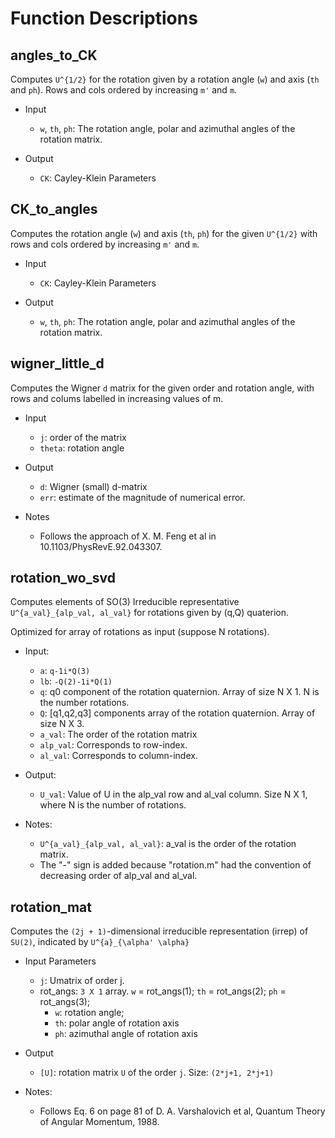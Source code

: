 # Function Descriptions

## angles_to_CK


Computes `U^{1/2}` for the rotation given by a rotation angle (`w`) and axis (`th` and `ph`). 
Rows and cols ordered by increasing `m'` and `m`.
 
- Input
   + `w`, `th`, `ph`:
       The rotation angle, polar and azimuthal angles of the rotation
       matrix.

- Output
   + `CK`: Cayley-Klein Parameters

## CK_to_angles

Computes the rotation angle (`w`) and axis (`th`, `ph`) for the 
given `U^{1/2}` with rows and cols ordered by increasing `m'` and `m`.

- Input
   + `CK`: Cayley-Klein Parameters

- Output
   + `w`, `th`, `ph`:
       The rotation angle, polar and azimuthal angles of the rotation
       matrix.

## wigner_little_d

Computes the Wigner `d` matrix for the given order and rotation angle, with rows and colums labelled in increasing values of m.

- Input
   + `j`: order of the matrix
   + `theta`: rotation angle


- Output
   + `d`: Wigner (small) d-matrix
   + `err`: estimate of the magnitude of numerical error.

- Notes  
  + Follows the approach of X. M. Feng et al in 10.1103/PhysRevE.92.043307.

## rotation_wo_svd

Computes elements of SO(3) Irreducible representative 
`U^{a_val}_{alp_val, al_val}` for rotations given by (q,Q) quaterion.

Optimized for array of rotations as input (suppose N rotations).

- Input:
	+ `a`: `q-1i*Q(3)`
	+ `lb`: `-Q(2)-1i*Q(1)`
	+ `q`: q0 component of the rotation quaternion. Array of size N X 1. N is the number rotations.
	+ `Q`: [q1,q2,q3] components array of the rotation quaternion. Array of size N X 3.
	+ `a_val`: The order of the rotation matrix
	+ `alp_val`: Corresponds to row-index. 
	+ `al_val`:  Corresponds to column-index.

- Output:
	+ `U_val`: Value of U in the alp_val row and al_val column. 
		Size N X 1, where N is the number of rotations.

- Notes:
	+ `U^{a_val}_{alp_val, al_val}`: a_val is the order of the rotation matrix.
	+ The "-" sign is added because "rotation.m" had the convention of decreasing order of alp_val and al_val.


## rotation_mat

Computes the `(2j + 1)`-dimensional irreducible representation (irrep) of `SU(2)`, indicated by `U^{a}_{\alpha' \alpha}`

- Input Parameters
  + `j`: Umatrix of order j.
  + rot_angs: `3 X 1` array. `w` = rot_angs(1); `th` = rot_angs(2); `ph` = rot_angs(3);
	+ `w`: rotation angle;
    + `th`: polar angle of rotation axis
    + `ph`: azimuthal angle of rotation axis

- Output
  + `[U]`: rotation matrix `U` of the order `j`. Size: `(2*j+1, 2*j+1)`

- Notes:
  + Follows Eq. 6 on page 81 of D. A. Varshalovich et al, Quantum Theory of Angular Momentum, 1988.

